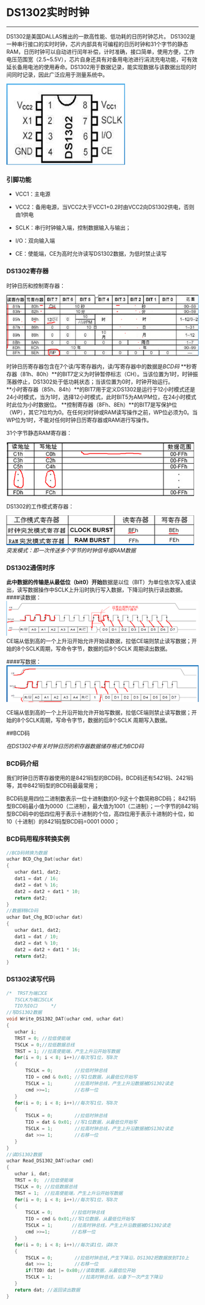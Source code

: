 # DS1302实时时钟

----

DS1302是美国DALLAS推出的一款高性能、低功耗的日历时钟芯片。 DS1302是一种串行接口的实时时钟，芯片内部具有可编程的日历时钟和31个字节的静态RAM，日历时钟可以自动进行闰年补偿，计时准确，接口简单，使用方便，工作电压范围宽（2.5~5.5V），芯片自身还具有对备用电池进行涓流充电功能，可有效延长备用电池的使用寿命。DS1302用于数据记录，能实现数据与该数据出现的时间同时记录，因此广泛应用于测量系统中。

![image-20200219120212664](DS1302.assets/image-20200219120212664.png)

### 引脚功能

- VCC1：主电源

- VCC2：备用电源，当VCC2大于VCC1+0.2时由VCC2向DS1302供电，否则由1供电

- SCLK：串行时钟输入端，控制数据输入与输出；

- I/O：双向输入端

- CE：使能端，CE为高时允许读写DS1302数据，为低时禁止读写  

### DS1302寄存器  

时钟日历和控制寄存器：  

![image-20200219122105627](DS1302.assets/image-20200219122105627.png)

时钟日历寄存器包含在7个读/写寄存器内，读/写寄存器中的数据是*BCD码*
**秒寄存器（81h、80h）**的BIT7定义为时钟暂停标志（CH）。当该位置为1时，时钟振荡器停止，DS1302处于低功耗状态；当该位置为0时，时钟开始运行。  
**小时寄存器（85h、84h）**的BIT7用于定义DS1302是运行于12小时模式还是24小时模式，当为1时，选择12小时模式，此时BIT5为AM/PM位，在24小时模式时此位为小时数据位。
**控制寄存器（8Fh、8Eh）**的BIT7是写保护位（WP），其它7位均为0。在任何对时钟或RAM读写操作之前，WP位必须为0。当WP位为1时，不能对任何时钟日历寄存器或RAM进行写操作。

31个字节静态RAM寄存器：

![image-20200219122842575](DS1302.assets/image-20200219122842575.png)

DS1302的工作模式寄存器：

![image-20200219123034363](DS1302.assets/image-20200219123034363.png)
*突发模式：即一次传送多个字节的时钟信号或RAM数据*

### DS1302通信时序

**此中数据的传输是从最低位（bit0）开始**数据是以位（BIT）为单位依次写入或读出，读写数据操作中SCLK上升沿时执行写入数据，下降沿时执行读出数据。
####读数据：
![image-20200219150259019](DS1302.assets/image-20200219150259019.png)
CE端从低到高的一个上升沿开始允许开始读数据，拉低CE端则禁止读写数据；开始的8个SCLK周期，写命令字节，数据的后8个SCLK 周期读出数据。

####写数据：
![image-20200219150317301](DS1302.assets/image-20200219150317301.png)

CE端从低到高的一个上升沿开始允许开始写数据，拉低CE端则禁止读写数据；开始的8个SCLK周期，写命令字节，数据的后8个SCLK 周期写入数据。

##BCD码

*在DS1302中有关时钟日历的积存器数据储存格式为BCD码*

### BCD码介绍

我们时钟日历寄存器使用的是8421码型的BCD码，BCD码还有5421码、2421码等，其中8421码型的BCD码最最常用；

BCD码是用四位二进制数表示一位十进制数的0-9这十个数简称BCD码；               8421码型BCD码最小值为0000（二进制），最大值为1001（二进制）；一个字节的8421码型BCD码中的低四位用于表示十进制的个位，高四位用于表示十进制的十位，如10（十进制）的8421码型BCD码=0001 0000；

### BCD码用程序转换实例

 ```cpp
//BCD码转换为数据
uchar BCD_Chg_Dat(uchar dat)
{
	uchar dat1, dat2;
	dat1 = dat / 16;
	dat2 = dat % 16;
	dat2 = dat2 + dat1 * 10;
	return dat2;
}
//数据转BCD码
uchar Dat_Chg_BCD(uchar dat)
{
	uchar dat1, dat2;
	dat1 = dat / 10;
	dat2 = dat % 10;
	dat2 = dat2 + dat1 * 16;
	return dat2;
}
 ```

### DS1302读写代码

 ```cpp
/*	TRST为端口CE
	TSCLK为端口SCLK
	TIO为IO口		*/
//写DS1302数据
void Write_DS1302_DAT(uchar cmd, uchar dat)
{
	uchar i;
	TRST = 0; //拉低使能端
	TSCLK = 0;//拉低数据总线
	TRST = 1; //拉高使能端，产生上升沿开始写数据
	for(i = 0; i < 8; i++)//每次写1位，写8次
	{
		TSCLK = 0;		  //拉低时钟总线
		TIO = cmd & 0x01; //写1位数据，从最低位开始写
		TSCLK = 1;		  //拉高时钟总线，产生上升沿数据被DS1302读走
		cmd >>=1;		  //右移一位
	}
	for(i = 0; i < 8; i++)//每次写1位，写8次
	{
		TSCLK = 0;		  //拉低时钟总线
		TIO = dat & 0x01; //写1位数据，从最低位开始写
		TSCLK = 1;		  //拉高时钟总线，产生上升沿数据被DS1302读走
		dat >>= 1;		  //右移一位
	}
}
//读DS1302数据
uchar Read_DS1302_DAT(uchar cmd)
{
	uchar i, dat;
	TRST = 0;  //拉低使能端
	TSCLK = 0; //拉低数据总线
	TRST = 1;  //拉高使能端，产生上升沿开始写数据
	for(i = 0; i < 8; i++)//每次写1位，写8次
	{
		TSCLK = 0;		 //拉低时钟总线
		TIO = cmd & 0x01;//写1位数据，从最低位开始写
		TSCLK = 1;		 //拉高时钟总线，产生上升沿数据被DS1302读走
		cmd >>=1;		 //右移一位
	}
	for(i = 0; i < 8; i++)//每次读1位，读8次
	{
		TSCLK = 0;		  //拉低时钟总线,产生下降沿，DS1302把数据放到TIO上
		dat >>= 1;		  //右移一位
		if(TIO)	dat |= 0x80;//读取数据，从最低位开始
		TSCLK = 1;			//拉高时钟总线，以备下一次产生下降沿
	}
	return dat;	//返回读出数据
}

 ```

